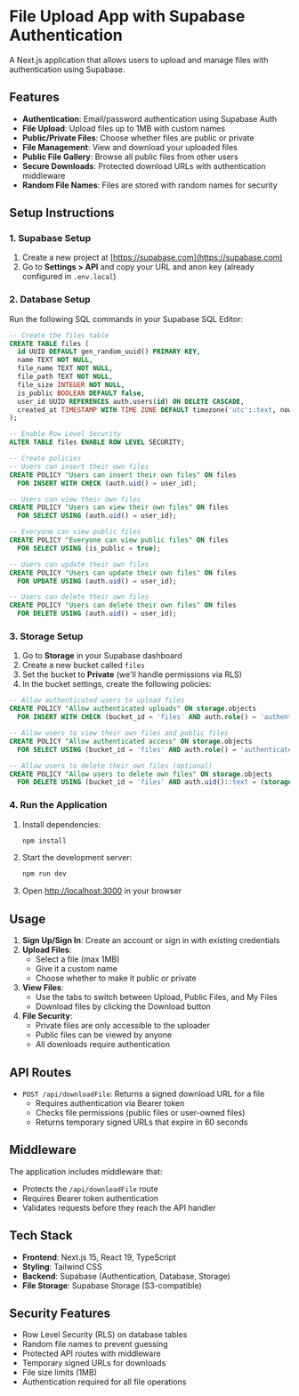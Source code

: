 # File Upload App with Supabase Authentication

A Next.js application that allows users to upload and manage files with authentication using Supabase.

## Features

- **Authentication**: Email/password authentication using Supabase Auth
- **File Upload**: Upload files up to 1MB with custom names
- **Public/Private Files**: Choose whether files are public or private
- **File Management**: View and download your uploaded files
- **Public File Gallery**: Browse all public files from other users
- **Secure Downloads**: Protected download URLs with authentication middleware
- **Random File Names**: Files are stored with random names for security

## Setup Instructions

### 1. Supabase Setup

1. Create a new project at [https://supabase.com](https://supabase.com)
2. Go to **Settings > API** and copy your URL and anon key (already configured in `.env.local`)

### 2. Database Setup

Run the following SQL commands in your Supabase SQL Editor:

```sql
-- Create the files table
CREATE TABLE files (
  id UUID DEFAULT gen_random_uuid() PRIMARY KEY,
  name TEXT NOT NULL,
  file_name TEXT NOT NULL,
  file_path TEXT NOT NULL,
  file_size INTEGER NOT NULL,
  is_public BOOLEAN DEFAULT false,
  user_id UUID REFERENCES auth.users(id) ON DELETE CASCADE,
  created_at TIMESTAMP WITH TIME ZONE DEFAULT timezone('utc'::text, now()) NOT NULL
);

-- Enable Row Level Security
ALTER TABLE files ENABLE ROW LEVEL SECURITY;

-- Create policies
-- Users can insert their own files
CREATE POLICY "Users can insert their own files" ON files
  FOR INSERT WITH CHECK (auth.uid() = user_id);

-- Users can view their own files
CREATE POLICY "Users can view their own files" ON files
  FOR SELECT USING (auth.uid() = user_id);

-- Everyone can view public files
CREATE POLICY "Everyone can view public files" ON files
  FOR SELECT USING (is_public = true);

-- Users can update their own files
CREATE POLICY "Users can update their own files" ON files
  FOR UPDATE USING (auth.uid() = user_id);

-- Users can delete their own files
CREATE POLICY "Users can delete their own files" ON files
  FOR DELETE USING (auth.uid() = user_id);
```

### 3. Storage Setup

1. Go to **Storage** in your Supabase dashboard
2. Create a new bucket called `files`
3. Set the bucket to **Private** (we'll handle permissions via RLS)
4. In the bucket settings, create the following policies:

```sql
-- Allow authenticated users to upload files
CREATE POLICY "Allow authenticated uploads" ON storage.objects
  FOR INSERT WITH CHECK (bucket_id = 'files' AND auth.role() = 'authenticated');

-- Allow users to view their own files and public files
CREATE POLICY "Allow authenticated access" ON storage.objects
  FOR SELECT USING (bucket_id = 'files' AND auth.role() = 'authenticated');

-- Allow users to delete their own files (optional)
CREATE POLICY "Allow users to delete own files" ON storage.objects
  FOR DELETE USING (bucket_id = 'files' AND auth.uid()::text = (storage.foldername(name))[1]);
```

### 4. Run the Application

1. Install dependencies:

   ```bash
   npm install
   ```

2. Start the development server:

   ```bash
   npm run dev
   ```

3. Open [http://localhost:3000](http://localhost:3000) in your browser

## Usage

1. **Sign Up/Sign In**: Create an account or sign in with existing credentials
2. **Upload Files**:
   - Select a file (max 1MB)
   - Give it a custom name
   - Choose whether to make it public or private
3. **View Files**:
   - Use the tabs to switch between Upload, Public Files, and My Files
   - Download files by clicking the Download button
4. **File Security**:
   - Private files are only accessible to the uploader
   - Public files can be viewed by anyone
   - All downloads require authentication

## API Routes

- `POST /api/downloadFile`: Returns a signed download URL for a file
  - Requires authentication via Bearer token
  - Checks file permissions (public files or user-owned files)
  - Returns temporary signed URLs that expire in 60 seconds

## Middleware

The application includes middleware that:

- Protects the `/api/downloadFile` route
- Requires Bearer token authentication
- Validates requests before they reach the API handler

## Tech Stack

- **Frontend**: Next.js 15, React 19, TypeScript
- **Styling**: Tailwind CSS
- **Backend**: Supabase (Authentication, Database, Storage)
- **File Storage**: Supabase Storage (S3-compatible)

## Security Features

- Row Level Security (RLS) on database tables
- Random file names to prevent guessing
- Protected API routes with middleware
- Temporary signed URLs for downloads
- File size limits (1MB)
- Authentication required for all file operations
